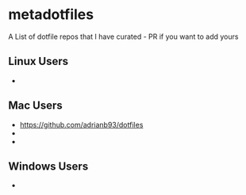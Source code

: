 # metadotfiles
A List of dotfile repos that I have curated - PR if you want to add yours

## Linux Users
+ 

## Mac Users
+ https://github.com/adrianb93/dotfiles
+ 
+ 



## Windows Users
+ 
